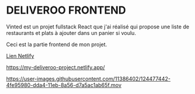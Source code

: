 # DELIVEROO FRONTEND

Vinted est un projet fullstack React que j'ai réalisé qui propose une liste de restaurants et plats à ajouter dans un panier si voulu.

Ceci est la partie frontend de mon projet.

<ins>Lien Netlify</ins>

https://my-deliveroo-project.netlify.app/



https://user-images.githubusercontent.com/11386402/124477442-4fe95980-dda4-11eb-8a56-d7a5ac1ab65f.mov

